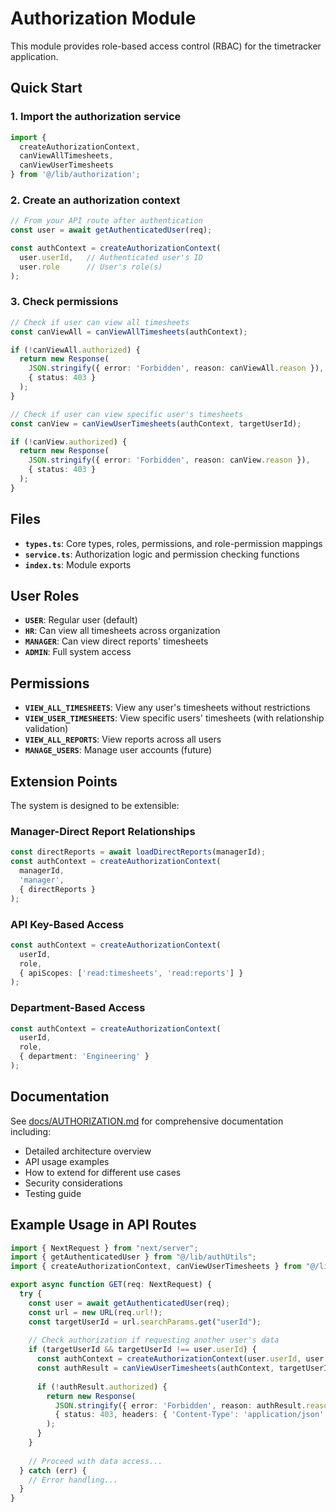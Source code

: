 # Authorization Module

This module provides role-based access control (RBAC) for the timetracker application.

## Quick Start

### 1. Import the authorization service

```typescript
import { 
  createAuthorizationContext, 
  canViewAllTimesheets,
  canViewUserTimesheets 
} from '@/lib/authorization';
```

### 2. Create an authorization context

```typescript
// From your API route after authentication
const user = await getAuthenticatedUser(req);

const authContext = createAuthorizationContext(
  user.userId,   // Authenticated user's ID
  user.role      // User's role(s)
);
```

### 3. Check permissions

```typescript
// Check if user can view all timesheets
const canViewAll = canViewAllTimesheets(authContext);

if (!canViewAll.authorized) {
  return new Response(
    JSON.stringify({ error: 'Forbidden', reason: canViewAll.reason }), 
    { status: 403 }
  );
}

// Check if user can view specific user's timesheets
const canView = canViewUserTimesheets(authContext, targetUserId);

if (!canView.authorized) {
  return new Response(
    JSON.stringify({ error: 'Forbidden', reason: canView.reason }), 
    { status: 403 }
  );
}
```

## Files

- **`types.ts`**: Core types, roles, permissions, and role-permission mappings
- **`service.ts`**: Authorization logic and permission checking functions
- **`index.ts`**: Module exports

## User Roles

- **`USER`**: Regular user (default)
- **`HR`**: Can view all timesheets across organization
- **`MANAGER`**: Can view direct reports' timesheets
- **`ADMIN`**: Full system access

## Permissions

- **`VIEW_ALL_TIMESHEETS`**: View any user's timesheets without restrictions
- **`VIEW_USER_TIMESHEETS`**: View specific users' timesheets (with relationship validation)
- **`VIEW_ALL_REPORTS`**: View reports across all users
- **`MANAGE_USERS`**: Manage user accounts (future)

## Extension Points

The system is designed to be extensible:

### Manager-Direct Report Relationships

```typescript
const directReports = await loadDirectReports(managerId);
const authContext = createAuthorizationContext(
  managerId, 
  'manager',
  { directReports }
);
```

### API Key-Based Access

```typescript
const authContext = createAuthorizationContext(
  userId,
  role,
  { apiScopes: ['read:timesheets', 'read:reports'] }
);
```

### Department-Based Access

```typescript
const authContext = createAuthorizationContext(
  userId,
  role,
  { department: 'Engineering' }
);
```

## Documentation

See [docs/AUTHORIZATION.md](../../docs/AUTHORIZATION.md) for comprehensive documentation including:

- Detailed architecture overview
- API usage examples
- How to extend for different use cases
- Security considerations
- Testing guide

## Example Usage in API Routes

```typescript
import { NextRequest } from "next/server";
import { getAuthenticatedUser } from "@/lib/authUtils";
import { createAuthorizationContext, canViewUserTimesheets } from "@/lib/authorization";

export async function GET(req: NextRequest) {
  try {
    const user = await getAuthenticatedUser(req);
    const url = new URL(req.url!);
    const targetUserId = url.searchParams.get("userId");
    
    // Check authorization if requesting another user's data
    if (targetUserId && targetUserId !== user.userId) {
      const authContext = createAuthorizationContext(user.userId, user.role);
      const authResult = canViewUserTimesheets(authContext, targetUserId);
      
      if (!authResult.authorized) {
        return new Response(
          JSON.stringify({ error: 'Forbidden', reason: authResult.reason }), 
          { status: 403, headers: { 'Content-Type': 'application/json' } }
        );
      }
    }
    
    // Proceed with data access...
  } catch (err) {
    // Error handling...
  }
}
```
